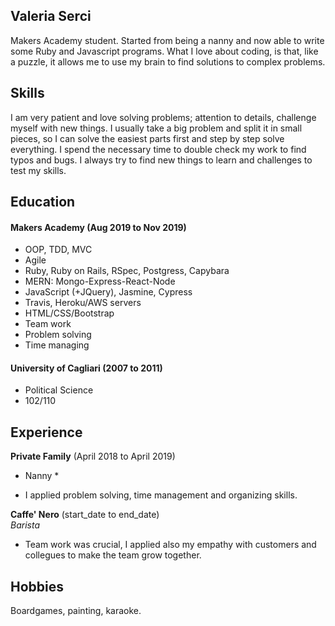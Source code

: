 ## Valeria Serci

Makers Academy student. Started from being a nanny and now able to write some Ruby and Javascript programs.
What I love about coding, is that, like a puzzle, it allows me to use my brain to find solutions to complex problems.

## Skills

I am very patient and love solving problems; attention to details, challenge myself with new things. 
I usually take a big problem and split it in small pieces, so I can solve the easiest parts first and step by step solve everything. 
I spend the necessary time to double check my work to find typos and bugs.
I always try to find new things to learn and challenges to test my skills.


## Education

#### Makers Academy (Aug 2019 to Nov 2019)
- OOP, TDD, MVC
- Agile
- Ruby, Ruby on Rails, RSpec, Postgress, Capybara
- MERN: Mongo-Express-React-Node
- JavaScript (+JQuery), Jasmine, Cypress
- Travis, Heroku/AWS servers
- HTML/CSS/Bootstrap
- Team work
- Problem solving
- Time managing

#### University of Cagliari (2007 to 2011)

- Political Science
- 102/110


## Experience

**Private Family** (April 2018 to April 2019)    
* Nanny *
- I applied problem solving, time management and organizing skills.

**Caffe' Nero** (start_date to end_date)   
*Barista*  
- Team work was crucial, I applied also my empathy with customers and collegues to make the team grow together.

## Hobbies

Boardgames, painting, karaoke.

